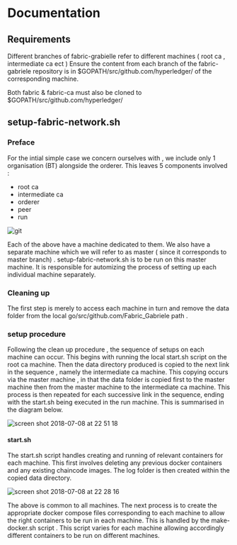  # Documentation

## Requirements
Different branches of fabric-grabielle refer to different machines ( root ca ,  intermediate ca ect )  Ensure the content from each branch of the fabric-gabriele repository is in $GOPATH/src/github.com/hyperledger/ of the corresponding machine.




Both fabric & fabric-ca must also be cloned to $GOPATH/src/github.com/hyperledger/

## setup-fabric-network.sh

### Preface
For the intial simple case we concern ourselves with , we include only 1 organisation (BT) alongside the orderer. This leaves 5 components involved : 
* root ca 
* intermediate ca
* orderer
* peer
* run

![git](https://user-images.githubusercontent.com/40793810/42423385-3fb8cd68-82f1-11e8-84b5-5c111fea58e7.png)

Each of the above have a machine dedicated to them. We also have a separate machine which we will refer to as master ( since it corresponds to master branch) . setup-fabric-network.sh is to be run on this master machine. It is responsible for automizing the process of setting up each individual machine separately.

### Cleaning up
The first step is merely to access each machine in turn and remove the data folder from the local go/src/github.com/Fabric_Gabriele path . 

### setup procedure
Following the clean up procedure , the sequence of setups on each machine can occur. This begins with running the local start.sh script on the root ca machine. Then the data directory produced is copied to the next link in the sequence , namely the intermediate ca machine. This copying occurs via the master machine , in that the data folder is copied first to the master machine then from the master machine to the intermediate ca machine. This process is then repeated for each successive link in the sequence, ending with the start.sh being executed in the run machine. This is summarised in the diagram below.

![screen shot 2018-07-08 at 22 51 18](https://user-images.githubusercontent.com/40793810/42424268-8c796c74-8301-11e8-9bd9-2f4fee5345d6.png)


#### start.sh 
The start.sh script handles creating and running of relevant containers for each machine. This first involves deleting any previous docker containers and any existing chaincode images. The log folder is then created within the copied data directory.

![screen shot 2018-07-08 at 22 28 16](https://user-images.githubusercontent.com/40793810/42424366-01fdc188-8303-11e8-8e01-5f6336998dff.png)

The above is common to all machines. The next process is to create the appropriate docker compose files corresponding to each machine to allow the right containers to be run in each machine. This is handled by the make-docker.sh script . This script varies for each machine allowing accordingly different containers to be run on different machines.


